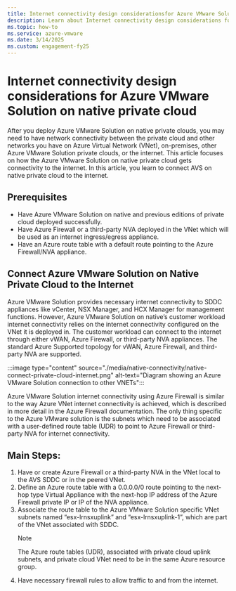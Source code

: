 ```yaml
---
title: Internet connectivity design considerationsfor Azure VMware Solution on native private cloud
description: Learn about Internet connectivity design considerations for Azure VMware Solution on native private cloud.
ms.topic: how-to
ms.service: azure-vmware
ms.date: 3/14/2025
ms.custom: engagement-fy25
---
```


# Internet connectivity design considerations for Azure VMware Solution on native private cloud

After you deploy Azure VMware Solution on native private clouds, you may need to have network connectivity between the private cloud and other networks you have on Azure Virtual Network (VNet), on-premises, other Azure VMware Solution private clouds, or the internet. This article focuses on how the Azure VMware Solution on native private cloud gets connectivity to the internet. In this article, you learn to connect AVS on native private cloud to the internet.

## Prerequisites
- Have Azure VMware Solution on native and previous editions of private cloud deployed successfully.
- Have Azure Firewall or a third-party NVA deployed in the VNet which will be used as an internet ingress/egress appliance.
- Have an Azure route table with a default route pointing to the Azure Firewall/NVA appliance.

## Connect Azure VMware Solution on Native Private Cloud to the Internet

Azure VMware Solution provides necessary internet connectivity to SDDC appliances like vCenter, NSX Manager, and HCX Manager for management functions. However, Azure VMware Solution on native’s customer workload internet connectivity relies on the internet connectivity configured on the VNet it is deployed in. The customer workload can connect to the internet through either vWAN, Azure Firewall, or third-party NVA appliances. The standard Azure Supported topology for vWAN, Azure Firewall, and third-party NVA are supported.

:::image type="content" source="./media/native-connectivity/native-connect-private-cloud-internet.png" alt-text="Diagram showing an Azure VMware Solution connection to other VNETs"::: 

Azure VMware Solution internet connectivity using Azure Firewall is similar to the way Azure VNet internet connectivity is achieved, which is described in more detail in the Azure Firewall documentation. The only thing specific to the Azure VMware solution is the subnets which need to be associated with a user-defined route table (UDR) to point to Azure Firewall or third-party NVA for internet connectivity.

## Main Steps:

1. Have or create Azure Firewall or a third-party NVA in the VNet local to the AVS SDDC or in the peered VNet.
2. Define an Azure route table with a 0.0.0.0/0 route pointing to the next-hop type Virtual Appliance with the next-hop IP address of the Azure Firewall private IP or IP of the NVA appliance.
3. Associate the route table to the Azure VMware Solution specific VNet subnets named “esx-lrnsxuplink” and “esx-lrnsxuplink-1”, which are part of the VNet associated with SDDC.
    >[!Note] 
    >The Azure route tables (UDR), associated with private cloud uplink subnets, and private cloud VNet need to be in the same Azure resource group.
4. Have necessary firewall rules to allow traffic to and from the internet.